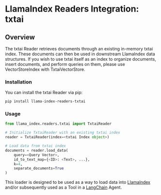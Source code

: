 # LlamaIndex Readers Integration: txtai

## Overview
The txtai Reader retrieves documents through an existing in-memory txtai index. These documents can then be used in downstream LlamaIndex data structures. If you wish to use txtai itself as an index to organize documents, insert documents, and perform queries on them, please use VectorStoreIndex with TxtaiVectorStore.

### Installation

You can install the txtai Reader via pip:

```bash
pip install llama-index-readers-txtai
```

### Usage

```python
from llama_index.readers.txtai import TxtaiReader

# Initialize TxtaiReader with an existing txtai index
reader = TxtaiReader(index=<txtai Index object>)

# Load data from txtai index
documents = reader.load_data(
    query=<Query Vector>,
    id_to_text_map={<ID>: <Text>, ...},
    k=4,
    separate_documents=True
)
```

This loader is designed to be used as a way to load data into
[LlamaIndex](https://github.com/run-llama/llama_index/tree/main/llama_index) and/or subsequently
used as a Tool in a [LangChain](https://github.com/hwchase17/langchain) Agent.